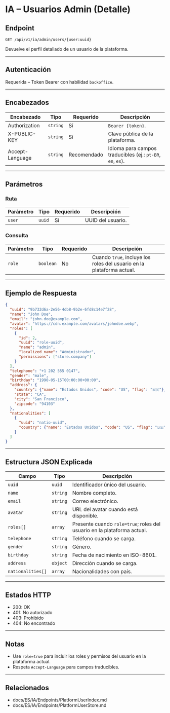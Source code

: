 # IA – Usuarios Admin (Detalle)

## Endpoint

`GET /api/v1/ia/admin/users/{user:uuid}`

Devuelve el perfil detallado de un usuario de la plataforma.

---

## Autenticación

Requerida – Token Bearer con habilidad `backoffice`.

---

## Encabezados

| Encabezado | Tipo | Requerido | Descripción |
| ---------- | ---- | --------- | ----------- |
| Authorization | `string` | Sí | `Bearer {token}`. |
| X-PUBLIC-KEY | `string` | Sí | Clave pública de la plataforma. |
| Accept-Language | `string` | Recomendado | Idioma para campos traducibles (ej.: `pt-BR`, `en`, `es`). |

---

## Parámetros

### Ruta

| Parámetro | Tipo | Requerido | Descripción |
| --------- | ---- | --------- | ----------- |
| `user` | `uuid` | Sí | UUID del usuario. |

### Consulta

| Parámetro | Tipo | Requerido | Descripción |
| --------- | ---- | --------- | ----------- |
| `role` | `boolean` | No | Cuando `true`, incluye los roles del usuario en la plataforma actual. |

---

## Ejemplo de Respuesta

```json
{
  "uuid": "9b732d6a-2e56-4db8-9b2e-6fd8c14e7f28",
  "name": "John Doe",
  "email": "john.doe@example.com",
  "avatar": "https://cdn.example.com/avatars/johndoe.webp",
  "roles": [
    {
      "id": 2,
      "uuid": "role-uuid",
      "name": "admin",
      "localized_name": "Administrador",
      "permissions": ["store.company"]
    }
  ],
  "telephone": "+1 202 555 0147",
  "gender": "male",
  "birthday": "1990-05-15T00:00:00+00:00",
  "address": {
    "country": {"name": "Estados Unidos", "code": "US", "flag": "🇺🇸"},
    "state": "CA",
    "city": "San Francisco",
    "zipcode": "94103"
  },
  "nationalities": [
    {
      "uuid": "natio-uuid",
      "country": {"name": "Estados Unidos", "code": "US", "flag": "🇺🇸"}
    }
  ]
}
```

---

## Estructura JSON Explicada

| Campo | Tipo | Descripción |
| ----- | ---- | ----------- |
| `uuid` | `uuid` | Identificador único del usuario. |
| `name` | `string` | Nombre completo. |
| `email` | `string` | Correo electrónico. |
| `avatar` | `string` | URL del avatar cuando está disponible. |
| `roles[]` | `array` | Presente cuando `role=true`; roles del usuario en la plataforma actual. |
| `telephone` | `string` | Teléfono cuando se carga. |
| `gender` | `string` | Género. |
| `birthday` | `string` | Fecha de nacimiento en ISO-8601. |
| `address` | `object` | Dirección cuando se carga. |
| `nationalities[]` | `array` | Nacionalidades con país. |

---

## Estados HTTP

- 200: OK
- 401: No autorizado
- 403: Prohibido
- 404: No encontrado

---

## Notas

- Use `role=true` para incluir los roles y permisos del usuario en la plataforma actual.
- Respeta `Accept-Language` para campos traducibles.

---

## Relacionados

- docs/ES/IA/Endpoints/PlatformUserIndex.md
- docs/ES/IA/Endpoints/PlatformUserStore.md
